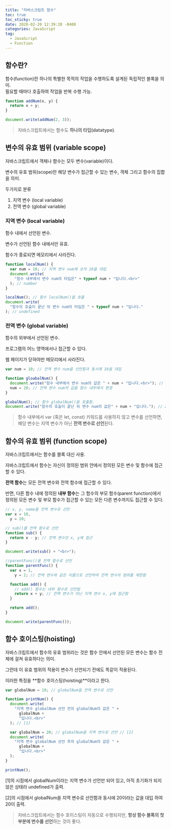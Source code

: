 ```yaml
---
title: "자바스크립트 함수"
toc: true
toc_sticky: true
date: 2020-02-20 12:39:20 -0400
categories: JavaScript
tag:
  - JavaScript
  - Function
---
```


## 함수란?

함수(function)란 하나의 특별한 목적의 작업을 수행하도록 설계된 독립적인 블록을 의미.  
필요할 때마다 호출하여 작업을 반복 수행 가능.

```javascript
function addNum(x, y) {
  return x + y;
}

document.write(addNum(2, 3));
```

> 자바스크립트에서는 함수도 **하나의 타입(datatype)**.

## 변수의 유효 범위 (variable scope)

자바스크립트에서 객체나 함수는 모두 변수(variable)이다.

변수의 유효 범위(scope)란 해당 변수가 접근할 수 있는 변수, 객체 그리고 함수의 집합을 의미.

두가지로 분류

1. 지역 변수 (local variable)
2. 전역 변수 (global variable)

### 지역 변수 (local variable)

함수 내에서 선언된 변수.

변수가 선언된 함수 내에서만 유효.

함수가 종료되면 메모리에서 사라진다.

```javascript
function localNum() {
  var num = 10; // 지역 변수 num에 숫자 10을 대입
  document.write(
    "함수 내부에서 변수 num의 타입은" + typeof num + "입니다.<br>"
  ); // number
}

localNum(); // 함수 localNum()을 호출
document.write(
  "함수의 호출이 끝난 뒤 변수 num의 타입은 " + typeof num + "입니다."
); // undefined
```

### 전역 변수 (global variable)

함수의 외부에서 선언된 변수.

프로그램의 어느 영역에서나 접근할 수 있다.

웹 페이지가 닫혀야만 메모리에서 사라진다.

```javascript
var num = 10; // 전역 변수 num을 선언함과 동시에 10을 대입

function gloabalNum() {
  document.write("함수 내부에서 변수 num의 값은 " + num + "입니다.<br>"); // 10
  num = 20; // 전역 변수 num의 값을 함수 내부에서 변경
}

globalNum(); // 함수 globalNum()을 호출함.
document.write("함수의 호출이 끝난 뒤 변수 num의 값은" + num + "입니다."); // 20
```

> 함수 내부에서 var (혹은 let, const) 키워드를 사용하지 않고 변수를 선언하면, 해당 변수는 지역 변수가 아닌 **전역 변수로 선언**된다.

## 함수의 유효 범위 (function scope)

자바스크립트에서는 함수를 블록 대신 사용.

자바스크립트에서 함수는 자신이 정의된 범위 안에서 정의된 모든 변수 및 함수에 접근할 수 있다.

**전역 함수**는 모든 전역 변수와 전역 함수에 접근할 수 있다.

반면, 다른 함수 내에 정의된 **내부 함수**는 그 함수의 부모 함수(parent function)에서 정의된 모든 변수 및 부모 함수가 접근할 수 있는 모든 다른 변수까지도 접근할 수 있다.

```javascript
// x, y, name을 전역 변수로 선언
var x = 10,
  y = 20;

// sub()를 전역 함수로 선언
function sub() {
  return x - y; // 전역 변수인 x, y에 접근
}

document.write(sub() + "<br>");

//parentFunc()을 전역 함수로 선언
function parentFunc() {
  var x = 1,
    y = 2; // 전역 변수와 같은 이름으로 선언하여 전역 변수의 범위를 제한함

  function add() {
    // add() 함수는 내부 함수로 선언됨
    return x + y; // 전역 변수가 아닌 지역 변수 x, y에 접근함
  }

  return add();
}

document.write(parentFunc());
```

## 함수 호이스팅(hoisting)

자바스크립트에서 함수의 유효 범위라는 것은 함수 안에서 선언된 모든 변수는 함수 전체에 걸쳐 유효하다는 의미.

그런데 이 유효 범위의 적용이 변수가 선언되기 전에도 똑같이 적용된다.

이러한 특징을 **함수 호이스팅(hoisting)**이라고 한다.

```javascript
var globalNum = 10; // globalNum을 전역 변수로 선언

function printNum() {
  document.write(
    "지역 변수 globalNum 선언 전의 globalNum의 값은 " +
      globalNum +
      "입니다.<br>"
  ); // [1]

  var globalNum = 20; // globalNum을 지역 변수로 선언 // [2]
  document.write(
    "지역 변수 globalNum 선언 후의 globalNum의 값은 " +
      globalNum +
      "입니다.<br>"
  );
}

printNum();
```

[1]의 시점에서 globalNum이라는 지역 변수가 선언만 되어 있고, 아직 초기화가 되지 않은 상태라 undefined가 출력.

[2]의 시점에서 globalNum을 지역 변수로 선언함과 동시에 20이라는 값을 대입 하여 20이 출력.

> 자바스크립트에서는 함수 호이스팅이 자동으로 수행되지만, **항상 함수 블록의 첫 부분에 변수를 선언**하는 것이 좋다.
